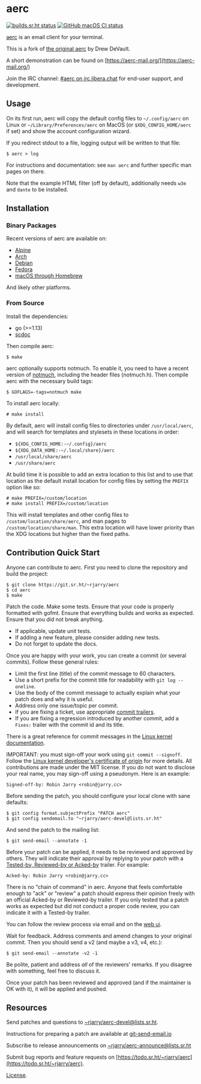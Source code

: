 # aerc

[![builds.sr.ht status](https://builds.sr.ht/~rjarry/aerc.svg)](https://builds.sr.ht/~rjarry/aerc)
[![GitHub macOS CI status](https://github.com/rjarry/aerc/actions/workflows/macos.yml/badge.svg)](https://github.com/rjarry/aerc/actions/workflows/macos.yml)

[aerc](https://sr.ht/~rjarry/aerc/) is an email client for your terminal.

This is a fork of [the original aerc](https://git.sr.ht/~sircmpwn/aerc)
by Drew DeVault.

A short demonstration can be found on [https://aerc-mail.org/](https://aerc-mail.org/)

Join the IRC channel: [#aerc on irc.libera.chat](http://web.libera.chat/?channels=aerc&uio=d4)
for end-user support, and development.

## Usage

On its first run, aerc will copy the default config files to `~/.config/aerc`
on Linux or `~/Library/Preferences/aerc` on MacOS (or `$XDG_CONFIG_HOME/aerc` if set)
and show the account configuration wizard.

If you redirect stdout to a file, logging output will be written to that file:

    $ aerc > log

For instructions and documentation: see `man aerc` and further specific man
pages on there.

Note that the example HTML filter (off by default), additionally needs `w3m` and
`dante` to be installed.

## Installation

### Binary Packages

Recent versions of aerc are available on:

- [Alpine](https://pkgs.alpinelinux.org/packages?name=aerc)
- [Arch](https://archlinux.org/packages/community/x86_64/aerc/)
- [Debian](https://tracker.debian.org/pkg/aerc)
- [Fedora](https://packages.fedoraproject.org/pkgs/aerc/aerc/)
- [macOS through Homebrew](https://formulae.brew.sh/formula/aerc)

And likely other platforms.

### From Source

Install the dependencies:

- go (>=1.13)
- [scdoc](https://git.sr.ht/~sircmpwn/scdoc)

Then compile aerc:

    $ make

aerc optionally supports notmuch. To enable it, you need to have a recent
version of [notmuch](https://notmuchmail.org/#index7h2), including the header
files (notmuch.h). Then compile aerc with the necessary build tags:

    $ GOFLAGS=-tags=notmuch make

To install aerc locally:

    # make install

By default, aerc will install config files to directories under `/usr/local/aerc`,
and will search for templates and stylesets in these locations in order:

- `${XDG_CONFIG_HOME:-~/.config}/aerc`
- `${XDG_DATA_HOME:-~/.local/share}/aerc`
- `/usr/local/share/aerc`
- `/usr/share/aerc`

At build time it is possible to add an extra location to this list and to use
that location as the default install location for config files by setting the
`PREFIX` option like so:

    # make PREFIX=/custom/location
    # make install PREFIX=/custom/location

This will install templates and other config files to `/custom/location/share/aerc`,
and man pages to `/custom/location/share/man`. This extra location will have lower
priority than the XDG locations but higher than the fixed paths.

## Contribution Quick Start

Anyone can contribute to aerc. First you need to clone the repository and build
the project:

    $ git clone https://git.sr.ht/~rjarry/aerc
    $ cd aerc
    $ make

Patch the code. Make some tests. Ensure that your code is properly formatted
with gofmt. Ensure that everything builds and works as expected. Ensure that
you did not break anything.

- If applicable, update unit tests.
- If adding a new feature, please consider adding new tests.
- Do not forget to update the docs.

Once you are happy with your work, you can create a commit (or several
commits). Follow these general rules:

- Limit the first line (title) of the commit message to 60 characters.
- Use a short prefix for the commit title for readability with `git log --oneline`.
- Use the body of the commit message to actually explain what your patch does
  and why it is useful.
- Address only one issue/topic per commit.
- If you are fixing a ticket, use appropriate
  [commit trailers](https://man.sr.ht/git.sr.ht/#referencing-tickets-in-git-commit-messages).
- If you are fixing a regression introduced by another commit, add a `Fixes:`
  trailer with the commit id and its title.

There is a great reference for commit messages in the
[Linux kernel documentation](https://www.kernel.org/doc/html/latest/process/submitting-patches.html#describe-your-changes).

IMPORTANT: you must sign-off your work using `git commit --signoff`. Follow the
[Linux kernel developer's certificate of origin][linux-signoff] for more
details. All contributions are made under the MIT license. If you do not want
to disclose your real name, you may sign-off using a pseudonym. Here is an
example:

    Signed-off-by: Robin Jarry <robin@jarry.cc>

[linux-signoff]: https://www.kernel.org/doc/html/latest/process/submitting-patches.html#sign-your-work-the-developer-s-certificate-of-origin

Before sending the patch, you should configure your local clone with sane
defaults:

    $ git config format.subjectPrefix "PATCH aerc"
    $ git config sendemail.to "~rjarry/aerc-devel@lists.sr.ht"

And send the patch to the mailing list:

    $ git send-email --annotate -1

Before your patch can be applied, it needs to be reviewed and approved by
others. They will indicate their approval by replying to your patch with
a [Tested-by, Reviewed-by or Acked-by][linux-review] trailer. For example:

    Acked-by: Robin Jarry <robin@jarry.cc>

[linux-review]: https://www.kernel.org/doc/html/latest/process/submitting-patches.html#using-reported-by-tested-by-reviewed-by-suggested-by-and-fixes

There is no "chain of command" in aerc. Anyone that feels comfortable enough to
"ack" or "review" a patch should express their opinion freely with an official
Acked-by or Reviewed-by trailer. If you only tested that a patch works as
expected but did not conduct a proper code review, you can indicate it with
a Tested-by trailer.

You can follow the review process via email and on the
[web ui](https://lists.sr.ht/~rjarry/aerc-devel/patches).

Wait for feedback. Address comments and amend changes to your original commit.
Then you should send a v2 (and maybe a v3, v4, etc.):

    $ git send-email --annotate -v2 -1

Be polite, patient and address *all* of the reviewers' remarks. If you disagree
with something, feel free to discuss it.

Once your patch has been reviewed and approved (and if the maintainer is OK
with it), it will be applied and pushed.

## Resources

Send patches and questions to
[~rjarry/aerc-devel@lists.sr.ht](https://lists.sr.ht/~rjarry/aerc-devel).

Instructions for preparing a patch are available at
[git-send-email.io](https://git-send-email.io)

Subscribe to release announcements on
[~rjarry/aerc-announce@lists.sr.ht](https://lists.sr.ht/~rjarry/aerc-announce)

Submit bug reports and feature requests on
[https://todo.sr.ht/~rjarry/aerc](https://todo.sr.ht/~rjarry/aerc).

[License](https://git.sr.ht/~rjarry/aerc/tree/master/item/LICENSE).
